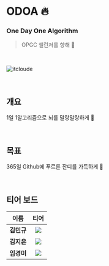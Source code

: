 # ODOA 🔥
### One Day One Algorithm
> OPGC 챌린저를 향해 🚀
<br>

![itcloude](https://media.giphy.com/media/13HgwGsXF0aiGY/giphy.gif)


<br>

## 개요
1일 1알고리즘으로 뇌를 말랑말랑하게 🧠

<br>

## 목표
365일 Github에 푸르른 잔디를 가득하게 🌱

<br>

## 티어 보드
이름                        |  티어
:-------------------------:|:-------------------------:
**김민규**  |  <a href="https://opgc.me/#/users/kyu1204" target="_blank"><img src="https://api.opgc.me/githubs/users/kyu1204/tag/?theme=basic" /></a>
**김지은**  |  <a href="https://opgc.me/#/users/saranghe41" target="_blank"><img src="https://api.opgc.me/githubs/users/saranghe41/tag/?theme=basic" /></a>
**임경미**  |  <a href="https://opgc.me/#/users/lim-km" target="_blank"><img src="https://api.opgc.me/githubs/users/lim-km/tag/?theme=basic" /></a>

<br>
